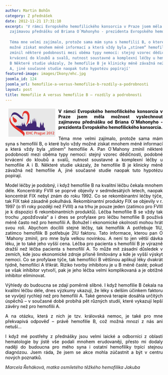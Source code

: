 ```yaml
---
author: Martin Bohůn
category: Z přednášek
date: 2012-11-21 17:31:10
excerpt: 'V rámci Evropského hemofilického konsorcia v Praze jsem měla možnost vyslechnout
  zajímavou přednášku od Briana O´Mahonyho - prezidenta Evropského hemofilického konsorcia

  Téma mne velmi zajímalo, protože sama mám syna s hemofilií B, o které bylo vždy
  možné získat mnohem méně informací a která vždy byla „stínem“ hemofilie A Pan O´Mahony
  zmínil některé podobnosti mezi oběma typy nemocí: stejný vzorec dědičnosti, podobné
  krvácení do kloubů a svalů, nutnost soustavné a komplexní léčby u hemofilie A i
  B Některé studie ukázaly, že hemofilie B je klinicky méně závažná než hemofilie
  A, jiné současné studie naopak tuto hypotézu popírají'
featured-image: images/Ikony/ehc.jpg
joomla_id: 124
joomla_url: hemofilie-a-versus-hemofilie-b-rozdily-a-podrobnosti
layout: post
title: Hemofilie A versus hemofilie B – rozdíly a podrobnosti
---
```


<h4 style="text-align: justify;"><img src="images/Ikony/ehc.jpg" border="0" width="150" height="90" style="float: left; margin-left: 10px; margin-right: 10px;" /><span style="color: #000000;">V rámci Evropského hemofilického konsorcia v Praze jsem měla možnost vyslechnout zajímavou přednášku od Briana O´Mahonyho - prezidenta Evropského hemofilického konsorcia.</span></h4>
<p style="text-align: justify;"><span style="color: #000000;">Téma mne velmi zajímalo, protože sama mám syna s hemofilií B, o které bylo vždy možné získat mnohem méně informací a která vždy byla „stínem“ hemofilie A. Pan O´Mahony zmínil některé podobnosti mezi oběma typy nemocí: stejný vzorec dědičnosti, podobné krvácení do kloubů a svalů, nutnost soustavné a komplexní léčby u hemofilie A i B. Některé studie ukázaly, že hemofilie B je klinicky méně závažná než hemofilie A, jiné současné studie naopak tuto hypotézu popírají.</span></p>

<p style="text-align: justify;"><span style="color: #000000;">Model léčby je podobný, i když hemofilie B na kvalitní léčbu čekala mnohem déle. Koncentráty FVIII se poprvé objevily v sedmdesátých letech, naopak koncentrát FIX nebyl znám do roku 1992. Co se rekombinantní léčby týče, tak FIX také zásadně pokulhává. Rekombinantní produkty FIX se objevily v r. 1997 (o tři roky později než FVIII) a na trhu je pouze jeden (zatímco pro FVIII je k dispozici 6 rekombinantních produktů). Léčba hemofilie B se vždy tak trochu „opožďovala“ a i dnes se profylaxe pro léčbu hemofilie B používá méně často než pro hemofilii A. Bohužel i ekonomické okolnosti mohou hrát svou roli. Abychom docílili stejné léčby, tak hemofilik A potřebuje 1IU, zatímco hemofilik B potřebuje 2IU faktoru. Tato informace, kterou pan O´Mahony zmínil, pro mne byla velkou novinkou. A není to jen větší dávka léku, je to také jeho vyšší cena. Léčba pro pacienta s hemofilií B je výrazně dražší než léčba pacienta s hemofilií A. To může mít zásadní důsledek v zemích, kde jsou ekonomické zdroje přísně limitovány a kde je vyšší výskyt nemoci. Co se profylaxe týče, tak hemofilici B většinou aplikují léky dvakrát týdně, hemofilici A třikrát. Riziko tvorby inhibitoru je u B méně časté; pokud se však inhibitor vytvoří, pak je jeho léčba velmi komplikovaná a je obtížné inhibitor eliminovat.</span></p>
<p style="text-align: justify;"><span style="color: #000000;">Výhledy do budoucna se zdají poměrně slibné. I když hemofilie B čekala na kvalitní léčbu déle, dnes výzkumy ukazují, že léky s delším účinkem faktoru se vyvíjejí rychleji než pro hemofilii A. Také genová terapie dosáhla určitých úspěchů – v současné době probíhá pět různých studií, které vykazují lepší závěry než pro hemofilii A.</span></p>
<p style="text-align: justify;"><span style="color: #000000;">A na otázku, která z nich je tzv. královská nemoc, je také pro mne překvapivá odpověď – právě hemofilie B, což možná mnozí z nás ani netuší…</span></p>
<p style="text-align: justify;"><span style="color: #000000;">I když mé postřehy z přednášky jsou velmi laické a odborníci z oblasti hematologie by jistě vše podali mnohem erudovaněji, přesto mi dodaly naději do budoucna pro mého syna i ostatní hemofiliky trpící stejnou diagnózou. Jsem ráda, že jsem se akce mohla zúčastnit a být v centru nových poznatků.</span></p>
<p><em><span>Marcela Řeháková, matka osmiletého těžkého hemofilika Jakuba</span></em></p>